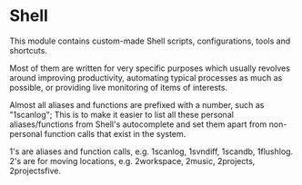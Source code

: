 Shell
=====

This module contains custom-made Shell scripts, configurations, tools and
shortcuts.

Most of them are written for very specific purposes which usually revolves around
improving productivity, automating typical processes as much as possible, or 
providing live monitoring of items of interests.

Almost all aliases and functions are prefixed with a number, such as "1scanlog";
This is to make it easier to list all these personal aliases/functions from Shell's
autocomplete and set them apart from non-personal function calls that exist in the
system.

1's are aliases and function calls, e.g. 1scanlog, 1svndiff, 1scandb, 1flushlog.
2's are for moving locations, e.g. 2workspace, 2music, 2projects, 2projectsfive.
